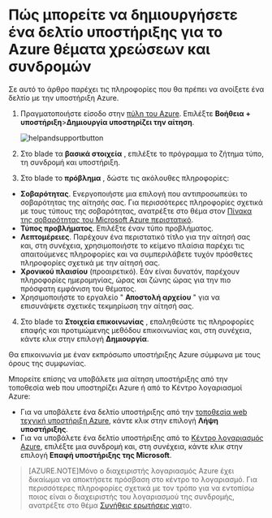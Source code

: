 <properties
    pageTitle="Πώς μπορείτε να δημιουργήσετε ένα δελτίο υποστήριξης για το Azure χρεώσεων και συνδρομών | Microsoft Azure"
    description="Περιγράφει τον τρόπο για να δημιουργήσετε ένα δελτίο υποστήριξης για Azure χρεώσεων και συνδρομών"
    services=""
    documentationCenter=""
    authors="genlin"
    manager="mbaldwin"
    editor=""
    tags="billing"
    />

<tags
    ms.service="billing"
    ms.workload="na"
    ms.tgt_pltfrm="na"
    ms.devlang="na"
    ms.topic="article"
    ms.date="08/24/2016"
    ms.author="genli"/>

# <a name="how-to-create-a-support-ticket-for-azure-billing-and-subscription-issues"></a>Πώς μπορείτε να δημιουργήσετε ένα δελτίο υποστήριξης για το Azure θέματα χρεώσεων και συνδρομών
Σε αυτό το άρθρο παρέχει τις πληροφορίες που θα πρέπει να ανοίξετε ένα δελτίο με την υποστήριξη Azure.

1. Πραγματοποιήστε είσοδο στην [πύλη του Azure](https://portal.azure.com/). Επιλέξτε **Βοήθεια + υποστήριξη**>**Δημιουργία υποστηρίζει την αίτηση**.

    ![helpandsupportbutton](./media/billing-how-to-create-billing-support-ticket/helpandsupport.png)
2. Στο blade τα **βασικά στοιχεία** , επιλέξτε το πρόγραμμα το ζήτημα τύπο, τη συνδρομή και υποστήριξη.
3. Στο blade το **πρόβλημα** , δώστε τις ακόλουθες πληροφορίες:

 * **Σοβαρότητας**. Ενεργοποιήστε μια επιλογή που αντιπροσωπεύει το σοβαρότητας της αίτησής σας. Για περισσότερες πληροφορίες σχετικά με τους τύπους της σοβαρότητας, ανατρέξτε στο θέμα στον [Πίνακα της σοβαρότητας του Microsoft Azure περιστατικό](http://support.microsoft.com/gp/AzureSevDetails).
 * **Τύπος προβλήματος**. Επιλέξτε έναν τύπο προβλήματος.
 * **Λεπτομέρειες**. Παρέχουν ένα περιστατικό τίτλο για την αίτησή σας και, στη συνέχεια, χρησιμοποιήστε το κείμενο πλαίσια παρέχει τις απαιτούμενες πληροφορίες και να συμπεριλάβετε τυχόν πρόσθετες πληροφορίες σχετικά με την αίτησή σας.
 * **Χρονικού πλαισίου** (προαιρετικό). Εάν είναι δυνατόν, παρέχουν πληροφορίες ημερομηνίας, ώρας και ζώνης ώρας για την πιο πρόσφατη εμφάνιση του θέματος.
 * Χρησιμοποιήστε το εργαλείο " **Αποστολή αρχείου** " για να επισυνάψετε σχετικές τεκμηρίωση την αίτησή σας.
4. Στο blade τα **Στοιχεία επικοινωνίας** , επαληθεύστε τις πληροφορίες επαφής και προτιμώμενης μεθόδου επικοινωνίας και, στη συνέχεια, κάντε κλικ στην επιλογή **Δημιουργία**.

Θα επικοινωνία με έναν εκπρόσωπο υποστήριξης Azure σύμφωνα με τους όρους της συμφωνίας.

Μπορείτε επίσης να υποβάλετε μια αίτηση υποστήριξης από την τοποθεσία web που υποστηρίζει Azure ή από το Κέντρο λογαριασμοί Azure:

 * Για να υποβάλετε ένα δελτίο υποστήριξης από την [τοποθεσία web τεχνική υποστήριξη Azure](https://azure.microsoft.com/support/options/), κάντε κλικ στην επιλογή **Λήψη υποστήριξης**.
 * Για να υποβάλετε ένα δελτίο υποστήριξης από το [Κέντρο λογαριασμός Azure](https://account.windowsazure.com/Subscriptions), επιλέξτε μια συνδρομή και, στη συνέχεια, κάντε κλικ στην επιλογή **Επαφή υποστήριξης της Microsoft**.

 >[AZURE.NOTE]Μόνο ο διαχειριστής λογαριασμός Azure έχει δικαίωμα να αποκτήσετε πρόσβαση στο κέντρο το λογαριασμό. Για περισσότερες πληροφορίες σχετικά με τον τρόπο για να εντοπίσω ποιος είναι ο διαχειριστής του λογαριασμού της συνδρομής, ανατρέξτε στο θέμα [Συνήθεις ερωτήσεις για](billing-subscription-transfer.md#faq)το.
